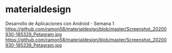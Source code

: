 # materialdesign
Desarrollo de Aplicaciones con Android - Semana 1
https://github.com/ramon58/materialdesign/blob/master/Screenshot_20200930-185329_Petagram.jpg
https://github.com/ramon58/materialdesign/blob/master/Screenshot_20200930-185339_Petagram.jpg
